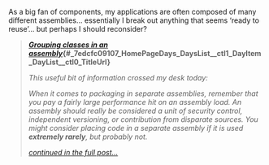 As a big fan of components, my applications are often composed of many different assemblies&#8230; essentially I break out anything that seems &#8216;ready to reuse&#8217;&#8230; but perhaps I should reconsider? 

> **[_Grouping classes in an assembly_](http://blogs.msdn.com/ericgu/archive/2004/06/24/164985.aspx){#_7edcfc09107_HomePageDays_DaysList__ctl1_DayItem_DayList__ctl0_TitleUrl}**
> 
> _This useful bit of information crossed my desk today:_
> 
> _When it comes to packaging in separate assemblies, remember that you pay a fairly large performance hit on an assembly load. An assembly should really be considered a unit of security control, independent versioning, or contribution from disparate sources. You might consider placing code in a separate assembly if it is used **extremely rarely**, but probably not._
> 
> [_continued in the full post&#8230;_](http://blogs.msdn.com/ericgu/archive/2004/06/24/164985.aspx)